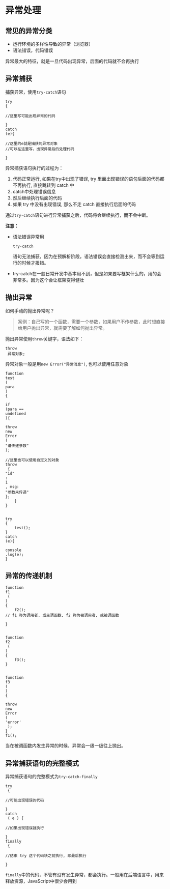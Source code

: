 # 异常处理

## 常见的异常分类 <a id="&#x5E38;&#x89C1;&#x7684;&#x5F02;&#x5E38;&#x5206;&#x7C7B;"></a>

* 运行环境的多样性导致的异常（浏览器）
* 语法错误，代码错误

异常最大的特征，就是一旦代码出现异常，后面的代码就不会再执行

## 异常捕获 <a id="&#x5F02;&#x5E38;&#x6355;&#x83B7;"></a>

捕获异常，使用`try-catch`语句

```text
try
{

//这里写可能出现异常的代码

}
catch
(e){

//这里的e就是捕获的异常对象
//可以在这里写，出现异常后的处理代码

}
```

异常捕获语句执行的过程为：

1. 代码正常运行, 如果在try中出现了错误, try 里面出现错误的语句后面的代码都不再执行, 直接跳转到 catch 中
2. catch中处理错误信息
3. 然后继续执行后面的代码
4. 如果 try 中没有出现错误, 那么不走 catch 直接执行后面的代码

通过`try-catch`语句进行异常捕获之后，代码将会继续执行，而不会中断。

**注意：**

* 语法错误异常用

  `try-catch`

  语句无法捕获，因为在预解析阶段，语法错误会直接检测出来，而不会等到运行的时候才报错。

* try-catch在一般日常开发中基本用不到，但是如果要写框架什么的，用的会非常多。因为这个会让框架变得健壮

## 抛出异常 <a id="&#x629B;&#x51FA;&#x5F02;&#x5E38;"></a>

如何手动的抛出异常呢？

> 案例：自己写的一个函数，需要一个参数，如果用户不传参数，此时想直接给用户抛出异常，就需要了解如何抛出异常。

抛出异常使用`throw`关键字，语法如下：

```text
throw
 异常对象;
```

异常对象一般是用`new Error("异常消息")`, 也可以使用任意对象

```text
function
test
(
para
)
{

if
(para == 
undefined
){

throw
new
Error
(
"请传递参数"
);

//这里也可以使用自定义的对象
throw
 {
"id"
:
1
, msg:
"参数未传递"
};
    }
}


try
{
    test();
}
catch
(e){

console
.log(e);
}
```

## 异常的传递机制 <a id="&#x5F02;&#x5E38;&#x7684;&#x4F20;&#x9012;&#x673A;&#x5236;"></a>

```text
function
f1
 (
) 
{
    f2(); 
// f1 称为调用者, 或主调函数, f2 称为被调用者, 或被调函数

}


function
f2
 (
) 
{
    f3();
}


function
f3
(
) 
{

throw
new
Error
( 
'error'
 );
}
f1();
```

当在被调函数内发生异常的时候，异常会一级一级往上抛出。

## 异常捕获语句的完整模式 <a id="&#x5F02;&#x5E38;&#x6355;&#x83B7;&#x8BED;&#x53E5;&#x7684;&#x5B8C;&#x6574;&#x6A21;&#x5F0F;"></a>

异常捕获语句的完整模式为`try-catch-finally`

```text
try
 {

//可能出现错误的代码

} 
catch
 ( e ) {

//如果出现错误就执行

} 
finally
 {

//结束 try 这个代码块之前执行, 即最后执行

}
```

`finally`中的代码，不管有没有发生异常，都会执行。一般用在后端语言中，用来释放资源，JavaScript中很少会用到

